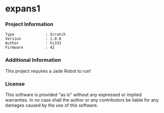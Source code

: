 expans1
================



### Project Information
```
Type              : Scratch
Version           : 1.0.0
Author            : hi333
Firmware          : 42
```

### Additional Information
This project requires a Jade Robot to run!

### License
This software is provided "as is" without any expressed or implied warranties.  In no case shall the author or any contributors be liable for any damages caused by the use of this software.

